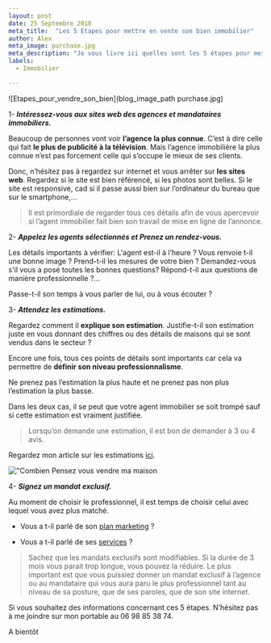 ```yaml
---
layout: post
date: 25 Septembre 2018
meta_title:  "Les 5 Etapes pour mettre en vente son bien immobilier"
author: Alex
meta_image: purchase.jpg
meta_description: "Je vous livre ici quelles sont les 5 étapes pour mettre en vente son bien immobilier par un professionnel agent immobilier ou mandataire"
labels:
  - Immobilier

---
```





![Etapes_pour_vendre_son_bien](blog_image_path purchase.jpg)


1- ***Intéressez-vous aux sites web des agences et mandataires immobiliers.***

Beaucoup de personnes vont voir **l’agence la plus connue**. C’est à dire celle qui fait **le plus de publicité à la télévision**. Mais l’agence immobilière la plus connue n’est pas forcement celle qui s’occupe le mieux de ses clients.

Donc, n’hésitez pas à regardez sur internet et vous arrêter sur **les sites web**. Regardez si le site est bien référencé, si les photos sont belles. Si le site est responsive, cad si il passe aussi bien sur l’ordinateur du bureau que sur le smartphone,…

>Il est primordiale de regarder tous ces détails afin de vous apercevoir si l’agent immobilier fait bien son travail de mise en ligne de l’annonce.

2- ***Appelez les agents sélectionnés et Prenez un rendez-vous.***

Les détails importants à vérifier: L'agent est-il à l’heure ?  Vous renvoie t-il une bonne image ? 
Prend-t-il les mesures de votre bien ? Demandez-vous s'il vous a posé toutes les bonnes questions?
Répond-t-il aux questions de manière professionnelle ?…

Passe-t-il son temps à vous parler de lui, ou à vous écouter ? 



3- ***Attendez les estimations.***

Regardez comment il **explique son estimation**. Justifie-t-il son estimation juste en vous donnant des chiffres ou des détails de maisons qui se sont vendus dans le secteur ?

Encore une fois, tous ces points de détails sont importants car cela va permettre de **définir son niveau professionnalisme**. 

Ne prenez pas l’estimation la plus haute et ne prenez pas non plus l’estimation la plus basse.

Dans les deux cas, il se peut que votre agent immobilier se soit trompé sauf si cette estimation est vraiment justifiée.

>Lorsqu’on demande une estimation, il est bon de demander à 3 ou 4 avis.

Regardez mon article sur les estimations [ici](https://www.alexandrecordani.com/blog/CommentEstimerSonBienImmobilier).

!["Combien Pensez vous vendre ma maison](https://media.giphy.com/media/3orif5inix8PBbiJBm/giphy.gif)



4- ***Signez un mandat exclusif.***

Au moment de choisir le professionnel, il est temps de choisir celui avec lequel vous avez plus matché.

- Vous a t-il parlé de son [plan marketing](https://www.alexandrecordani.com/blog/QuelEstLePlanMarketingDeCommercialisationdUneAgenceImmobiliere) ?

- Vous a t-il parlé de ses [services](https://www.alexandrecordani.com/blog/EtesVousPlutotHolidayInnOuRitzCarlton) ?

>Sachez que les mandats exclusifs sont modifiables. Si la durée de 3 mois vous parait trop longue, vous pouvez la réduire.
>Le plus important est que vous puissiez donner un mandat exclusif à l’agence ou au mandataire qui vous aura paru le plus professionnel tant au niveau de sa posture, que de ses paroles, que de son site internet.

Si vous souhaitez des informations concernant ces 5 étapes. N’hésitez pas à me joindre sur mon portable au 06 98 85 38 74.

A bientôt










